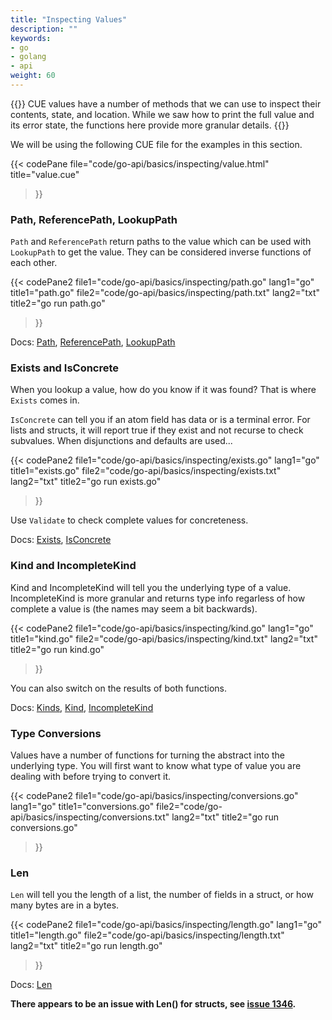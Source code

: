 ```yaml
---
title: "Inspecting Values"
description: ""
keywords:
- go
- golang
- api
weight: 60
---
```


{{<lead>}}
CUE values have a number of methods that we can use
to inspect their contents, state, and location.
While we saw how to print the full value and its error state,
the functions here provide more granular details.
{{</lead>}}


We will be using the following CUE file
for the examples in this section.

{{< codePane
	file="code/go-api/basics/inspecting/value.html" title="value.cue"
>}}

### Path, ReferencePath, LookupPath

`Path` and `ReferencePath` return paths to the value
which can be used with `LookupPath` to get the value.
They can be considered inverse functions of each other.

{{< codePane2
	file1="code/go-api/basics/inspecting/path.go"  lang1="go"  title1="path.go"
	file2="code/go-api/basics/inspecting/path.txt" lang2="txt" title2="go run path.go"
>}}

Docs:
[Path](https://pkg.go.dev/cuelang.org/go@v0.4.0/cue#Value.Path),
[ReferencePath](https://pkg.go.dev/cuelang.org/go@v0.4.0/cue#Value.ReferencePath),
[LookupPath](https://pkg.go.dev/cuelang.org/go@v0.4.0/cue#Value.LookupPath)

### Exists and IsConcrete

When you lookup a value, how do you know if it was found?
That is where `Exists` comes in.

`IsConcrete` can tell you if an atom field has data or is a terminal error.
For lists and structs, it will report true if they exist and not recurse to check subvalues.
When disjunctions and defaults are used...

{{< codePane2
	file1="code/go-api/basics/inspecting/exists.go"  lang1="go"  title1="exists.go"
	file2="code/go-api/basics/inspecting/exists.txt" lang2="txt" title2="go run exists.go"
>}}

Use `Validate` to check complete values for concreteness.

Docs:
[Exists](https://pkg.go.dev/cuelang.org/go@v0.4.0/cue#Value.Exists),
[IsConcrete](https://pkg.go.dev/cuelang.org/go@v0.4.0/cue#Value.IsConcrete)



### Kind and IncompleteKind

Kind and IncompleteKind will tell you the underlying type of a value.
IncompleteKind is more granular and returns type info regarless of how complete a value is
(the names may seem a bit backwards).

{{< codePane2
	file1="code/go-api/basics/inspecting/kind.go"  lang1="go"  title1="kind.go"
	file2="code/go-api/basics/inspecting/kind.txt" lang2="txt" title2="go run kind.go"
>}}

You can also switch on the results of both functions.

Docs:
[Kinds](https://pkg.go.dev/cuelang.org/go@v0.4.0/internal/core/adt#Kind),
[Kind](https://pkg.go.dev/cuelang.org/go@v0.4.0/cue#Value.Kind),
[IncompleteKind](https://pkg.go.dev/cuelang.org/go@v0.4.0/cue#Value.IncompleteKind)

### Type Conversions

Values have a number of functions for turning the abstract into the underlying type.
You will first want to know what type of value you are dealing with before trying to convert it.

{{< codePane2
	file1="code/go-api/basics/inspecting/conversions.go"  lang1="go"  title1="conversions.go"
	file2="code/go-api/basics/inspecting/conversions.txt" lang2="txt" title2="go run conversions.go"
>}}

### Len

`Len` will tell you the length of a list, the number of fields in a struct,
or how many bytes are in a bytes.

{{< codePane2
	file1="code/go-api/basics/inspecting/length.go"  lang1="go"  title1="length.go"
	file2="code/go-api/basics/inspecting/length.txt" lang2="txt" title2="go run length.go"
>}}

Docs:
[Len](https://pkg.go.dev/cuelang.org/go@v0.4.0/cue#Value.Len)

__There appears to be an issue with Len() for structs, see [issue 1346](https://github.com/cue-lang/cue/issues/1346).__
